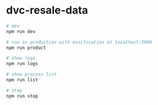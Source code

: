 dvc-resale-data
===

``` bash
# dev 
npm run dev

# run in production with minification at localhost:3000
npm run product

# show logs
npm run logs

# show process list
npm run list

# stop
npm run stop

```
